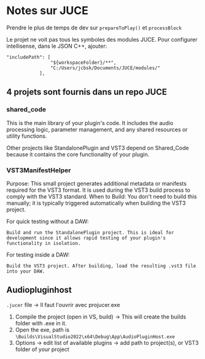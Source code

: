 # Notes sur JUCE

Prendre le plus de temps de dev sur `prepareToPlay()` et `processBlock`

Le projet ne voit pas tous les symboles des modules JUCE. Pour configurer intellisense, dans le JSON C++, ajouter:
```
"includePath": [
                "${workspaceFolder}/**",
                "C:/Users/jcbsk/Documents/JUCE/modules/"
            ],
```



## 4 projets sont fournis dans un repo JUCE

### shared_code

This is the main library of your plugin's code. It includes the audio processing logic, parameter management, and any shared resources or utility functions.

Other projects like StandalonePlugin and VST3 depend on Shared_Code because it contains the core functionality of your plugin.


### VST3ManifestHelper

Purpose:
    This small project generates additional metadata or manifests required for the VST3 format.
    It is used during the VST3 build process to comply with the VST3 standard.
When to Build:
    You don't need to build this manually; it is typically triggered automatically when building the VST3 project.


For quick testing without a DAW:

    Build and run the StandalonePlugin project. This is ideal for development since it allows rapid testing of your plugin's functionality in isolation.

For testing inside a DAW:

    Build the VST3 project. After building, load the resulting .vst3 file into your DAW.


## Audiopluginhost

`.jucer` file -> Il faut l'ouvrir avec projucer.exe

1. Compile the project (open in VS, build) -> This will create the builds folder with .exe in it.
2. Open the exe, path is `\Builds\VisualStudio2022\x64\Debug\App\AudioPluginHost.exe`
3. Options -> edit list of available plugins -> add path to project(s), or VST3 folder of your project